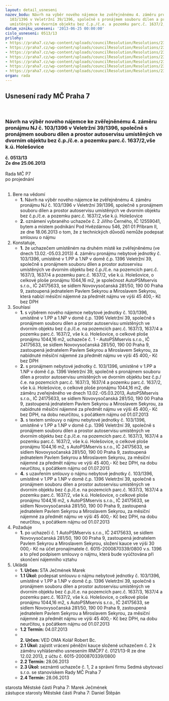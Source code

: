 ```yaml
---
layout: detail_usneseni
nazev_bodu: Návrh na výběr nového nájemce ke zvěřejněnému 4. záměru pronájmu NJ č.
  103/1396 v Veletržní 39/1396, společně s pronájmem souboru dílen a prostor autoservisu
  umístěných ve dvorním objektu bez č.p./č.e. a pozemku parc.č. 1637/2,vše k.ú. Holešovice
datum_vzniku_usneseni: '2013-06-25 00:00:00'
cislo_usneseni: 0513/13
prilohy:
- https://praha7.cz/wp-content/uploads/councilResolution/Resolutions/23868/35-13-priloha_1_rada012113.doc
- https://praha7.cz/wp-content/uploads/councilResolution/Resolutions/23868/35-13-priloha_2_zamer_autoservis.pdf
- https://praha7.cz/wp-content/uploads/councilResolution/Resolutions/23868/35-13-priloha_4_smlouva_autoservis.doc
- https://praha7.cz/wp-content/uploads/councilResolution/Resolutions/23868/35-13-priloha_5_planek_autoservis.pdf
- https://praha7.cz/wp-content/uploads/councilResolution/Resolutions/23868/35-13-priloha_6_or_psm.pdf
- https://praha7.cz/wp-content/uploads/councilResolution/Resolutions/23868/35-13-priloha_7_dph_psm.pdf
- https://praha7.cz/wp-content/uploads/councilResolution/Resolutions/23868/35-13-priloha_9_04212013.doc
organ: rada
---
```

<div id="ucUsn_pList" class="usn">
	<span><h2>Usnesení rady MČ Praha 7 </h2>
<br></span><div class="standBody">
<span><h3>Návrh na výběr nového nájemce ke zvěřejněnému 4. záměru pronájmu NJ č. 103/1396 v Veletržní 39/1396, společně s pronájmem souboru dílen a prostor autoservisu umístěných ve dvorním objektu bez č.p./č.e. a pozemku parc.č. 1637/2,vše k.ú. Holešovice</h3></span><div class="center">
		<strong>č. 0513/13</strong><br>
	</div>
<div class="center">
		<strong>Ze dne 25.06.2013</strong><br><br>
	</div>Rada MČ P7<br> po projednání<br><br><ol>
<li>Bere na vědomí<ul>
<li>
<strong>1.</strong> Návrh na výběr nového nájemce ke zvěřejněnému 4. záměru pronájmu NJ č. 103/1396 v Veletržní 39/1396, společně s pronájmem souboru dílen a prostor autoservisu umístěných ve dvorním objektu bez č.p./č.e. a pozemku parc.č. 1637/2,vše k.ú. Holešovice</li>
<li>
<strong>2.</strong> oznámení vybraného uchazeče č. 2 Jiřího Černého, IČ 12559041, bytem a místem podnikání Pod Hvězdárnou  546, 261 01  Příbram II, ze dne 18.06.2013 o tom, že z technických důvodů nemůže podepsat smlouvu o nájmu</li>
</ul>
</li>
<li>Konstatuje,<ul><li>
<strong>1.</strong> že uchazečem umístěném na druhém místě ke zvěřejněnému (ve dnech 13.02.-05.03.2013) 4. záměru pronájmu nebytové jednotky č. 103/1396, umístěné v 1.PP a 1.NP v domě č.p. 1396 Veletržní 39, společně s pronájmem souboru dílen a prostor autoservisu umístěných ve dvorním objektu bez č.p./č.e. na pozemcích parc.č. 1637/3, 1637/4 a pozemku parc.č. 1637/2, vše k.ú. Holešovice, o celkové ploše pronájmu 1044,16 m2, je společnost AutoPSMservis s.r.o., IČ 24175633, se sídlem Novovysočanská 281/50, 190 00  Praha 9, zastoupená jednatelem Pavlem Sekyrou a Miroslavem Sekyrou, která nabízí měsíční nájemné za předmět nájmu ve výši 45 400,- Kč bez DPH</li></ul>
</li>
<li>Souhlasí<ul>
<li>
<strong>1.</strong> s výběrem nového nájemce nebytové jednotky č. 103/1396, umístěné v 1.PP a 1.NP v domě č.p. 1396 Veletržní 39, společně s pronájmem souboru dílen a prostor autoservisu umístěných ve dvorním objektu bez č.p./č.e. na pozemcích parc.č. 1637/3, 1637/4 a pozemku parc.č. 1637/2, vše k.ú. Holešovice, o celkové ploše pronájmu 1044,16 m2, uchazeče č. 1 - AutoPSMservis s.r.o., IČ 24175633, se sídlem Novovysočanská 281/50, 190 00  Praha 9, zastoupená jednatelem Pavlem Sekyrou a Miroslavem Sekyrou, za nabídnuté měsíční nájemné za předmět nájmu ve výši 45 400,- Kč bez DPH</li>
<li>
<strong>2.</strong> s pronájmem nebytové jednotky č. 103/1396, umístěné v 1.PP a 1.NP v domě č.p. 1396 Veletržní 39, společně s pronájmem souboru dílen a prostor autoservisu umístěných ve dvorním objektu bez č.p./č.e. na pozemcích parc.č. 1637/3, 1637/4 a pozemku parc.č. 1637/2, vše k.ú. Holešovice, o celkové ploše pronájmu 1044,16 m2, dle záměru zveřejněného ve dnech 13.02.-05.03.2013, AutoPSMservis s.r.o., IČ 24175633, se sídlem Novovysočanská 281/50, 190 00  Praha 9, zastoupená jednatelem Pavlem Sekyrou a Miroslavem Sekyrou, za nabídnuté měsíční nájemné za předmět nájmu ve výši 45 400,- Kč bez DPH, na dobu neurčitou, s počátkem nájmu od 01.07.2013</li>
<li>
<strong>3.</strong> s textem smlouvy o nájmu nebytové jednotky č. 103/1396, umístěné v 1.PP a 1.NP v domě č.p. 1396 Veletržní 39, společně s pronájmem souboru dílen a prostor autoservisu umístěných ve dvorním objektu bez č.p./č.e. na pozemcích parc.č. 1637/3, 1637/4 a pozemku parc.č. 1637/2, vše k.ú. Holešovice, o celkové ploše pronájmu 1044,16 m2, s AutoPSMservis s.r.o., IČ 24175633, se sídlem Novovysočanská 281/50, 190 00  Praha 9, zastoupená jednatelem Pavlem Sekyrou a Miroslavem Sekyrou, za měsíční nájemné za předmět nájmu ve výši 45 400,- Kč bez DPH, na dobu neurčitou, s počátkem nájmu od 01.07.2013</li>
<li>
<strong>4.</strong> s uzavřením smlouvy o nájmu nebytové jednotky č. 103/1396, umístěné v 1.PP a 1.NP v domě č.p. 1396 Veletržní 39, společně s pronájmem souboru dílen a prostor autoservisu umístěných ve dvorním objektu bez č.p./č.e. na pozemcích parc.č. 1637/3, 1637/4 a pozemku parc.č. 1637/2, vše k.ú. Holešovice, o celkové ploše pronájmu 1044,16 m2, s AutoPSMservis s.r.o., IČ 24175633, se sídlem Novovysočanská 281/50, 190 00  Praha 9, zastoupená jednatelem Pavlem Sekyrou a Miroslavem Sekyrou, za měsíční nájemné za předmět nájmu ve výši 45 400,- Kč bez DPH, na dobu neurčitou, s počátkem nájmu od 01.07.2013</li>
</ul>
</li>
<li>Požaduje<ul><li>
<strong>1.</strong> po uchazeči č. 1 AutoPSMservis s.r.o., IČ 24175633, se sídlem Novovysočanská 281/50, 190 00  Praha 9, zastoupená jednatelem Pavlem Sekyrou a Miroslavem Sekyrou, složení kauce ve výši 30 000,- Kč na účet pronajímatele č. 6015-2000870339/0800 v.s. 1396 a to před podpisem smlouvy o nájmu, která bude vyúčtována při skončení nájemního vztahu</li></ul>
</li>
<li>Ukládá<ul>
<li>
<strong>1. Určen: </strong>STA Ječmének Marek</li>
<li>
<strong>1.1 Úkol: </strong>podepsat smlouvu o nájmu nebytové jednotky č. 103/1396, umístěné v 1.PP a 1.NP v domě č.p. 1396 Veletržní 39, společně s pronájmem souboru dílen a prostor autoservisu umístěných ve dvorním objektu bez č.p./č.e. na pozemcích parc.č. 1637/3, 1637/4 a pozemku parc.č. 1637/2, vše k.ú. Holešovice, o celkové ploše pronájmu 1044,16 m2, s AutoPSMservis s.r.o., IČ 24175633, se sídlem Novovysočanská 281/50, 190 00  Praha 9, zastoupená jednatelem Pavlem Sekyrou a Miroslavem Sekyrou, za měsíční nájemné za předmět nájmu ve výši 45 400,- Kč bez DPH, na dobu neurčitou, s počátkem nájmu od 01.07.2013</li>
<li>
<strong>1.2 Termín: </strong>04.07.2013</li>
<li>
<strong><br>2. Určen: </strong>VED OMA Kolář Robert Bc.</li>
<li>
<strong>2.1 Úkol: </strong>zajistit vrácení pěněžní kauce složené uchazečem č. 2 k záměru vyhlášeného usnesením RMČP7 č. 0121/13-R ze dne 12.02.2013, z účtu č. 6015-2000870339/0800</li>
<li>
<strong>2.2 Termín: </strong>28.06.2013</li>
<li>
<strong>2.3 Úkol: </strong>seznámti uchazeče č. 1, 2 a správní firmu Sedmá ubytovací s.r.o. se stanoviskem Rady MČ Praha 7</li>
<li>
<strong>2.4 Termín: </strong>28.06.2013</li>
</ul>
</li>
</ol>starosta Městské části Praha 7: Marek Ječmének<br>zástupce starosty Městské části Praha 7: Daniel Štěpán 
</div>
</div>